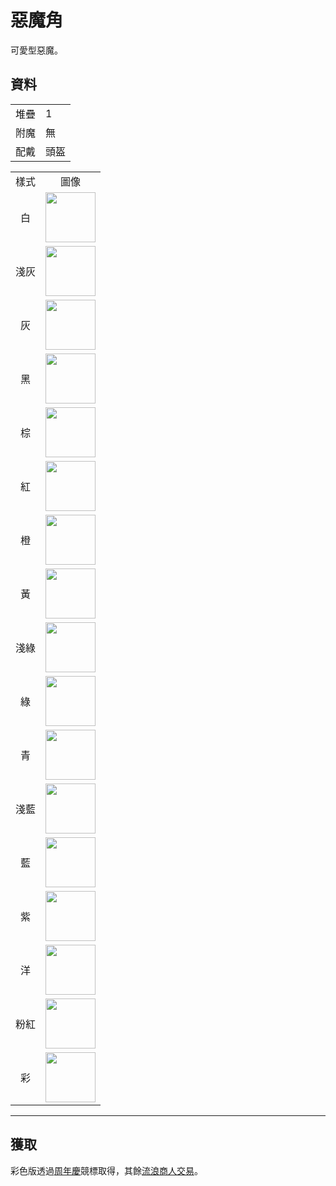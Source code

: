 # 惡魔角
可愛型惡魔。

## 資料
<table>
    <tr><td align="end">堆疊</td><td>1</td></tr>
    <tr><td align="end">附魔</td><td>無</td></tr>
    <tr><td align="end">配戴</td><td>頭盔</td></tr>
</table>
<table>
    <tr><td align="center">樣式</td><td align="center">圖像</td></tr>
    <tr><td align="center">白</td><td><img src="https://i.imgur.com/O3solOY.png" height="80"/></td></tr>
    <tr><td align="center">淺灰</td><td><img src="https://i.imgur.com/DNw0yf3.png" height="80"/></td></tr>
    <tr><td align="center">灰</td><td><img src="https://i.imgur.com/Mb184zW.png" height="80"/></td></tr>
    <tr><td align="center">黑</td><td><img src="https://i.imgur.com/ijTVIVt.png" height="80"/></td></tr>
    <tr><td align="center">棕</td><td><img src="https://i.imgur.com/QE3GdiQ.png" height="80"/></td></tr>
    <tr><td align="center">紅</td><td><img src="https://i.imgur.com/Szv1Wls.png" height="80"/></td></tr>
    <tr><td align="center">橙</td><td><img src="https://i.imgur.com/wnHKv32.png" height="80"/></td></tr>
    <tr><td align="center">黃</td><td><img src="https://i.imgur.com/n33qPj9.png" height="80"/></td></tr>
    <tr><td align="center">淺綠</td><td><img src="https://i.imgur.com/uS4JjAF.png" height="80"/></td></tr>
    <tr><td align="center">綠</td><td><img src="https://i.imgur.com/ZWh5OeV.png" height="80"/></td></tr>
    <tr><td align="center">青</td><td><img src="https://i.imgur.com/87FhIRe.png" height="80"/></td></tr>
    <tr><td align="center">淺藍</td><td><img src="https://i.imgur.com/KuD5reA.png" height="80"/></td></tr>
    <tr><td align="center">藍</td><td><img src="https://i.imgur.com/OILB39b.png" height="80"/></td></tr>
    <tr><td align="center">紫</td><td><img src="https://i.imgur.com/App8Vkx.png" height="80"/></td></tr>
    <tr><td align="center">洋</td><td><img src="https://i.imgur.com/WExUqf5.png" height="80"/></td></tr>
    <tr><td align="center">粉紅</td><td><img src="https://i.imgur.com/AhfJlsv.png" height="80"/></td></tr>
    <tr><td align="center">彩</td><td><img src="https://i.imgur.com/EgOXfxK.gif" height="80"/></td></tr>
</table>

---

## 獲取
彩色版透過[周年慶](../feature/anniversary.md)競標取得，其餘[流浪商人交易](../feature/enhanced_wandering_trader.md)。